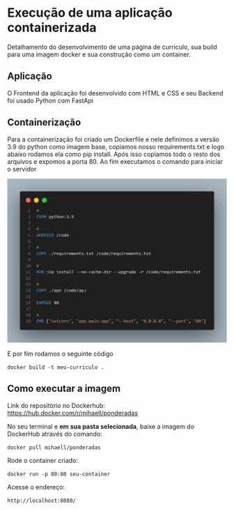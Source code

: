 
# Execução de uma aplicação containerizada 

Detalhamento do desenvolvimento de uma página de curriculo, sua build para uma imagem docker e sua construção como um container.

## Aplicação

O Frontend da aplicação foi desenvolvido com HTML e CSS e seu Backend foi usado Python com FastApi

## Containerização
Para a containerização foi criado um Dockerfile e nele definimos a versão 3.9 do python como imagem base, copiamos nosso requirements.txt e logo abaixo rodamos ela como pip install. Após isso copiamos todo o resto dos arquivos e expomos a porta 80. Ao fim executamos o comando para iniciar o servidor 

![image](media/dockerfile.png)

E por fim rodamos o seguinte código
```
docker build -t meu-curriculo .
```

## Como executar a imagem
Link do repositório no Dockerhub: https://hub.docker.com/r/mihaell/ponderadas

No seu terminal e **em sua pasta selecionada**, baixe a imagem do DockerHub através do comando:
```
docker pull mihaell/ponderadas
```

Rode o container criado:
```
docker run -p 80:80 seu-container
```

Acesse o endereço:
```
http://localhost:8080/
```
